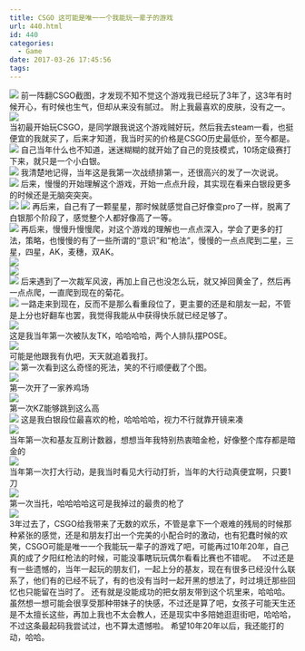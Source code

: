 ```yaml
---
title: CSGO 这可能是唯一一个我能玩一辈子的游戏
url: 440.html
id: 440
categories:
  - Game
date: 2017-03-26 17:45:56
tags:
---
```

![](https://s2.ax1x.com/2019/08/07/e4Ox2V.jpg) 
前一阵翻CSGO截图，才发现不知不觉这个游戏我已经玩了3年了，这3年有时候开心，有时候也生气，但却从来没有腻过。 附上我最喜欢的皮肤，没有之一。    
![](https://s2.ax1x.com/2019/08/07/e4OcHH.jpg)  
当初最开始玩CSGO，是同学跟我说这个游戏贼好玩，然后我去steam一看，也挺便宜的我就买了，后来才知道，我当时买的价格是CSGO历史最低价，至今都是。   
![](https://s2.ax1x.com/2019/08/07/e4OzvT.jpg) 
自己当年什么也不知道，迷迷糊糊的就开始了自己的竞技模式，10场定级赛打下来，就只是一个小白银。  
![](https://s2.ax1x.com/2019/08/07/e4OyuD.jpg)
我清楚地记得，当年这是我第一次战绩排第一，还很高兴的发了一次说说。  
![](https://s2.ax1x.com/2019/08/07/e4ODgK.jpg) 
后来，慢慢的开始理解这个游戏，开始一点点升段，其实现在看来白银段更多的时候还是无脑突突突。  
![](https://s2.ax1x.com/2019/08/07/e4O2Ed.jpg)
![](https://s2.ax1x.com/2019/08/07/e4ORUA.jpg) 
再后来，自己有了一颗星星，那时候就感觉自己好像变pro了一样，脱离了白银那个阶段了，感觉整个人都好像高了一等。  
![](https://s2.ax1x.com/2019/08/07/e4OW4I.jpg) 
再后来，慢慢升慢慢爬，对这个游戏的理解也一点点深入，学会了更多的打法，策略，也慢慢的有了一些所谓的“意识”和“枪法”，慢慢的一点点爬到二星，三星，四星，AK，麦穗，双AK。  
![](https://s2.ax1x.com/2019/08/07/e4OhCt.jpg)  
![](https://s2.ax1x.com/2019/08/07/e4O48P.jpg)  
![](https://s2.ax1x.com/2019/08/07/e4O5gf.jpg)
后来遇到了一次裁军风波，再加上自己也没怎么玩，就又掉回黄金了，然后再一点点爬，一直爬到现在的菊花。  
![](https://s2.ax1x.com/2019/08/07/e4OIv8.jpg)
一路走来到现在，反而不是那么看重段位了，更主要的还是和朋友一起，不管是上分也好翻车也罢，我觉得我能从中获得快乐就已经足够了。  
![](https://s2.ax1x.com/2019/08/07/e4O7Dg.jpg)  
这是我当年第一次被队友TK，哈哈哈哈，两个人排队摆POSE。  
![](https://s2.ax1x.com/2019/08/07/e4OHbQ.jpg)  
可能是他跟我有仇吧，天天就追着我打。  
![](https://s2.ax1x.com/2019/08/07/e4OrjO.jpg)
第一次看到这么奇怪的死法，笑的不行顺便截了个图。  
![](https://s2.ax1x.com/2019/08/07/e4OjCq.jpg)  
第一次开了一家养鸡场  
![](https://s2.ax1x.com/2019/08/07/e4OO5n.jpg)  
第一次KZ能够跳到这么高  
![](https://s2.ax1x.com/2019/08/07/e4O6De.jpg) 
这是我白银段位最喜欢的枪，哈哈哈哈，视力不行就靠开镜来凑  
![](https://s2.ax1x.com/2019/08/07/e4OTKS.jpg)  
当年第一次和基友互刷计数器，想想当年我特别热衷暗金枪，好像整个库存都是暗金的  
![](https://s2.ax1x.com/2019/08/07/e4OqEj.jpg)  
当年第一次打大行动，是我当时看见大行动打折，当年的大行动真便宜啊，只要1刀  
![](https://s2.ax1x.com/2019/08/07/e4OLUs.jpg)  
第一次当托，哈哈哈哈这可是我掉过的最贵的枪了  
![](https://s2.ax1x.com/2019/08/07/e4Ov80.jpg)  
3年过去了，CSGO给我带来了无数的欢乐，不管是拿下一个艰难的残局的时候那种紧张的感觉，还是和朋友打出一个完美的小配合时的激动，也有犯蠢时候的欢笑，CSGO可能是唯一一个我能玩一辈子的游戏了吧，可能再过10年20年，自己真的成了夕阳红枪法的时候，可能没事瞎玩玩偶尔看看比赛也不错呢。   不过还是有一些遗憾的，当年一起玩的朋友们，一起上分的基友，现在有很多已经没什么联系了，他们有的已经不玩了，有的也没有当时一起开黑的想法了，时过境迁那些回忆也只能留在当时了。 还有就是没能成功的把女朋友带到这个坑里来，哈哈哈。虽然想一想可能会很享受那种带妹子的快感，不过还是算了吧，女孩子可能天生还是不太擅长这些，再加上我也不太会教人，还是现实中多陪她逛逛街吧，哈哈哈，不过这条最起码我尝试过，也不算太遗憾啦。 希望10年20年以后，我还能打的动，哈哈。